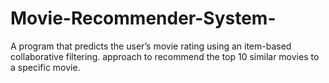 # Movie-Recommender-System-
A program that predicts the user’s movie rating using an item-based collaborative filtering.  approach to recommend the top 10 similar movies to a specific movie. 
